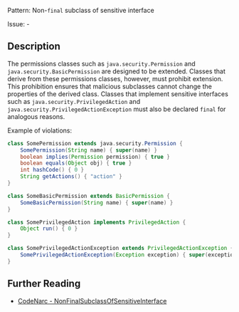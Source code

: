 Pattern: Non-`final` subclass of sensitive interface

Issue: -

## Description

The permissions classes such as `java.security.Permission` and `java.security.BasicPermission` are designed to be extended. Classes that derive from these permissions classes, however, must prohibit extension. This prohibition ensures that malicious subclasses cannot change the properties of the derived class. Classes that implement sensitive interfaces such as `java.security.PrivilegedAction` and `java.security.PrivilegedActionException` must also be declared `final` for analogous reasons.

Example of violations:

``` groovy
class SomePermission extends java.security.Permission {
    SomePermission(String name) { super(name) }
    boolean implies(Permission permission) { true }
    boolean equals(Object obj) { true }
    int hashCode() { 0 }
    String getActions() { "action" }
}

class SomeBasicPermission extends BasicPermission {
    SomeBasicPermission(String name) { super(name) }
}

class SomePrivilegedAction implements PrivilegedAction {
    Object run() { 0 }
}

class SomePrivilegedActionException extends PrivilegedActionException {
    SomePrivilegedActionException(Exception exception) { super(exception) }
}
```

## Further Reading

* [CodeNarc - NonFinalSubclassOfSensitiveInterface](https://codenarc.github.io/CodeNarc/codenarc-rules-security.html#nonfinalsubclassofsensitiveinterface-rule)